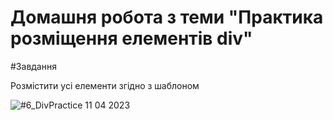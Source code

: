 # Домашня робота з теми "Практика розміщення елементів div"

#Завдання

Розмістити усі елементи згідно з шаблоном


![#6_DivPractice 11 04 2023](https://user-images.githubusercontent.com/101627933/229310053-c6a48832-9566-423d-9906-3d72518f3fa3.png)
